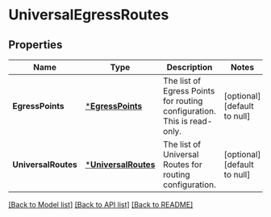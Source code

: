 # UniversalEgressRoutes

## Properties
Name | Type | Description | Notes
------------ | ------------- | ------------- | -------------
**EgressPoints** | [***EgressPoints**](EgressPoints.md) | The list of Egress Points for routing configuration. This is read-only. | [optional] [default to null]
**UniversalRoutes** | [***UniversalRoutes**](UniversalRoutes.md) | The list of Universal Routes for routing configuration.  | [optional] [default to null]

[[Back to Model list]](../README.md#documentation-for-models) [[Back to API list]](../README.md#documentation-for-api-endpoints) [[Back to README]](../README.md)


